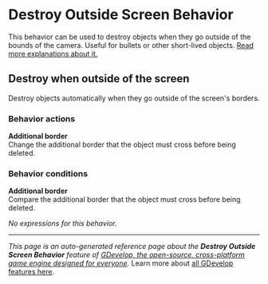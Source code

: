 # Destroy Outside Screen Behavior

This behavior can be used to destroy objects when they go outside of the bounds of the camera. Useful for bullets or other short-lived objects. [Read more explanations about it.](/gdevelop5/behaviors/destroyoutside)



## Destroy when outside of the screen 

Destroy objects automatically when they go outside of the screen's borders. 

### Behavior actions

**Additional border**  
Change the additional border that the object must cross before being deleted.

### Behavior conditions

**Additional border**  
Compare the additional border that the object must cross before being deleted.

_No expressions for this behavior._


---
*This page is an auto-generated reference page about the **Destroy Outside Screen Behavior** feature of [GDevelop, the open-source, cross-platform game engine designed for everyone](https://gdevelop.io/).* Learn more about [all GDevelop features here](/gdevelop5/all-features).